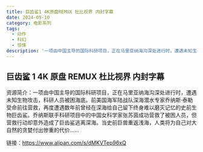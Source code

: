 ```yaml
---
title: 巨齿鲨1 4K原盘REMUX 杜比视界 内封字幕
date: 2024-05-10
category: 电影系列
tags:
  - 动作
  - 科幻
  - 惊悚
description: '一项由中国主导的国际科研项目，正在马里亚纳海沟深处进行时，遭遇未知生物攻击，科研人员被困海底。前美国海军陆战队深海潜水专家乔纳斯·泰勒受命前往营救，再度遭遇数年前曾经在深海给自己留下终身难以磨灭记忆的史前生物巨齿鲨。乔纳斯联手科研项目中的中国女科学家张苏茵成功营救了被困人员，但营救行动却意外造成了巨齿鲨逃离深海。当史前巨兽重返浅海，人类将为自己对大自然的贪婪付出惨重的代价......'
---
```


## 巨齿鲨 1 4K 原盘 REMUX 杜比视界 内封字幕

资源简介：一项由中国主导的国际科研项目，正在马里亚纳海沟深处进行时，遭遇未知生物攻击，科研人员被困海底。前美国海军陆战队深海潜水专家乔纳斯·泰勒受命前往营救，再度遭遇数年前曾经在深海给自己留下终身难以磨灭记忆的史前生物巨齿鲨。乔纳斯联手科研项目中的中国女科学家张苏茵成功营救了被困人员，但营救行动却意外造成了巨齿鲨逃离深海。当史前巨兽重返浅海，人类将为自己对大自然的贪婪付出惨重的代价......

链接：https://www.alipan.com/s/dMKVTep96xQ
